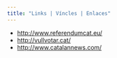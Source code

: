```yaml
---
title: "Links | Víncles | Enlaces"
---
```


* http://www.referendumcat.eu/
* http://vullvotar.cat/
* http://www.catalannews.com/
